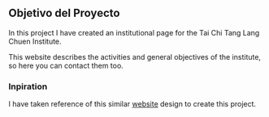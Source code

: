 ## Objetivo del Proyecto

In this project I have created an institutional page for the Tai Chi Tang Lang Chuen Institute.

This website describes the activities and general objectives of the institute, so here you can contact them too.

### Inpiration

I have taken reference of this similar [website](https://taichiestilochen.com/) design to create this project.

